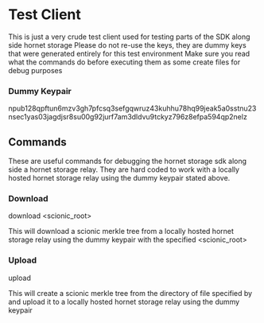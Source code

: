 # Test Client

This is just a very crude test client used for testing parts of the SDK along side hornet storage
Please do not re-use the keys, they are dummy keys that were generated entirely for this test environment
Make sure you read what the commands do before executing them as some create files for debug purposes

### Dummy Keypair
npub128qpftun6mzv3gh7pfcsq3sefgqwruz43kuhhu78hq99jeak5a0sstnu23
nsec1yas03jagdjsr8su00g92jurf7am3dldvu9tckyz796z8efpa594qp2nelz

## Commands
These are useful commands for debugging the hornet storage sdk along side a hornet storage relay. They are hard coded to work with a locally hosted hornet storage relay using the dummy keypair stated above.

### Download
download <scionic_root>

This will download a scionic merkle tree from a locally hosted hornet storage relay using the dummy keypair with the specified <scionic_root>

### Upload
upload <path>

This will create a scionic merkle tree from the directory of file specified by <path> and upload it to a locally hosted hornet storage relay using the dummy keypair